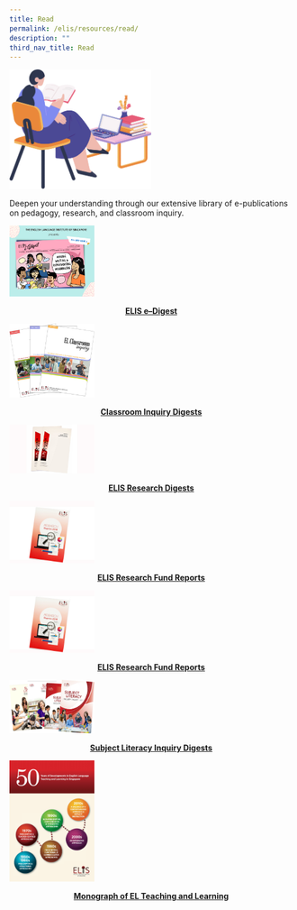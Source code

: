 ```yaml
---
title: Read
permalink: /elis/resources/read/
description: ""
third_nav_title: Read
---
```

<img src="/images/read__banner.png" 
     style="width:50%">
		 
Deepen your understanding through our extensive library of e-publications on pedagogy, research, and classroom inquiry.


<p><a href="https://staging.d1wti0p44mqune.amplifyapp.com/elis/resources/read/elis-e-digest-new/">
<img src="/images/elis-e-digest-social-media-poster-(issue-3).png" style="width:30%">
<center><b>ELIS e–Digest</b></center>
</a></p>

<p><a href="https://staging.d1wti0p44mqune.amplifyapp.com/elis/resources/read/classroom-inquiry-digests/">
<img src="/images/el-inq.jpg" style="width:30%">
<center><b>Classroom Inquiry Digests</b></center>
</a></p>

<p><a href="https://staging.d1wti0p44mqune.amplifyapp.com/elis/resources/read/research-digests/">
<img src="/images/res-digest_s.jpg" style="width:30%">
<center><b>ELIS Research Digests</b></center>
</a></p>

<p><a href="https://staging.d1wti0p44mqune.amplifyapp.com/elis/resources/read/elis-research-fund-reports/">
<img src="/images/elis-research-fund-report.jpg" style="width:30%">
<center><b>ELIS Research Fund Reports</b></center>
</a></p>

<p><a href="https://staging.d1wti0p44mqune.amplifyapp.com/elis/resources/read/elis-research-fund-reports/">
<img src="/images/elis-research-fund-report.jpg" style="width:30%">
<center><b>ELIS Research Fund Reports</b></center>
</a></p>

<p><a href="https://staging.d1wti0p44mqune.amplifyapp.com/elis/resources/read/subject-literacy-inquiry-digests/">
<img src="/images/sl-digest_collection1.png" style="width:30%">
<center><b>Subject Literacy Inquiry Digests</b></center>
</a></p>

<p><a href="https://staging.d1wti0p44mqune.amplifyapp.com/elis/resources/read/monograph-of-el-teaching-and-learning/">
<img src="/images/monography.jpg" style="width:30%">
<center><b>Monograph of EL Teaching and Learning</b></center>
</a></p>


